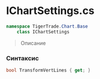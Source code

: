 
# IChartSettings.cs
```csharp
namespace TigerTrade.Chart.Base  
    class IChartSettings
```

> Описание

### Синтаксис
```csharp
bool TransformVertLines { get; }
```
